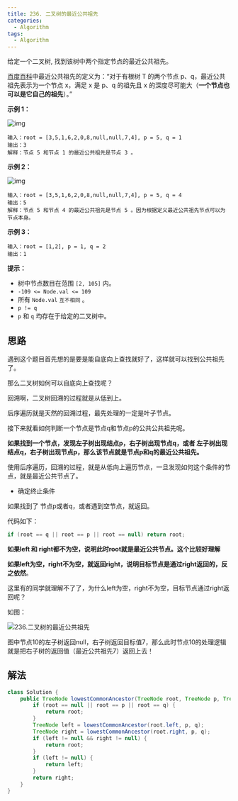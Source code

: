 ```yaml
---
title: 236. 二叉树的最近公共祖先
categories:
  - Algorithm
tags:
  - Algorithm
---
```


给定一个二叉树, 找到该树中两个指定节点的最近公共祖先。

[百度百科](https://baike.baidu.com/item/最近公共祖先/8918834?fr=aladdin)中最近公共祖先的定义为：“对于有根树 T 的两个节点 p、q，最近公共祖先表示为一个节点 x，满足 x 是 p、q 的祖先且 x 的深度尽可能大（**一个节点也可以是它自己的祖先**）。”

 

**示例 1：**

![img](https://raw.githubusercontent.com/Traserve/traserve.github.io/main/_posts/algorithm/images/236-1.png)

```
输入：root = [3,5,1,6,2,0,8,null,null,7,4], p = 5, q = 1
输出：3
解释：节点 5 和节点 1 的最近公共祖先是节点 3 。
```

**示例 2：**

![img](https://raw.githubusercontent.com/Traserve/traserve.github.io/main/_posts/algorithm/images/236-1.png)

```
输入：root = [3,5,1,6,2,0,8,null,null,7,4], p = 5, q = 4
输出：5
解释：节点 5 和节点 4 的最近公共祖先是节点 5 。因为根据定义最近公共祖先节点可以为节点本身。
```

**示例 3：**

```
输入：root = [1,2], p = 1, q = 2
输出：1
```

 

**提示：**

- 树中节点数目在范围 `[2, 105]` 内。
- `-109 <= Node.val <= 109`
- 所有 `Node.val` `互不相同` 。
- `p != q`
- `p` 和 `q` 均存在于给定的二叉树中。

## 思路

遇到这个题目首先想的是要是能自底向上查找就好了，这样就可以找到公共祖先了。

那么二叉树如何可以自底向上查找呢？

回溯啊，二叉树回溯的过程就是从低到上。

后序遍历就是天然的回溯过程，最先处理的一定是叶子节点。

接下来就看如何判断一个节点是节点q和节点p的公共公共祖先呢。

**如果找到一个节点，发现左子树出现结点p，右子树出现节点q，或者 左子树出现结点q，右子树出现节点p，那么该节点就是节点p和q的最近公共祖先。**

使用后序遍历，回溯的过程，就是从低向上遍历节点，一旦发现如何这个条件的节点，就是最近公共节点了。

- 确定终止条件

如果找到了 节点p或者q，或者遇到空节点，就返回。

代码如下：

```java
if (root == q || root == p || root == null) return root;
```

**如果left 和 right都不为空，说明此时root就是最近公共节点。这个比较好理解**

**如果left为空，right不为空，就返回right，说明目标节点是通过right返回的，反之依然**。

这里有的同学就理解不了了，为什么left为空，right不为空，目标节点通过right返回呢？

如图：

![236.二叉树的最近公共祖先](https://raw.githubusercontent.com/Traserve/traserve.github.io/main/_posts/algorithm/images/236-2.png)

图中节点10的左子树返回null，右子树返回目标值7，那么此时节点10的处理逻辑就是把右子树的返回值（最近公共祖先7）返回上去！

## 解法

```java
class Solution {
    public TreeNode lowestCommonAncestor(TreeNode root, TreeNode p, TreeNode q) {
        if (root == null || root == p || root == q) {
            return root;
        }
        TreeNode left = lowestCommonAncestor(root.left, p, q);
        TreeNode right = lowestCommonAncestor(root.right, p, q);
        if (left != null && right != null) {
            return root;
        }
        if (left != null) {
            return left;
        }
        return right;
    }
}
```


